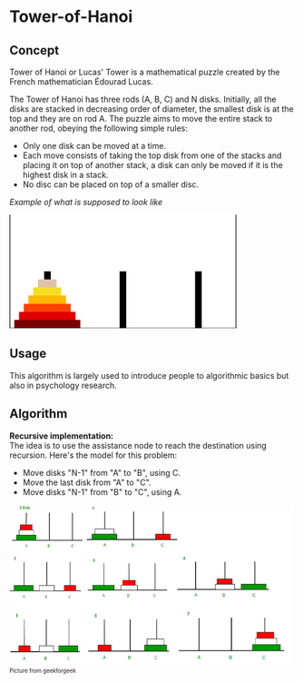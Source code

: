 # Tower-of-Hanoi

## Concept

Tower of Hanoi or Lucas' Tower is a mathematical puzzle created by the French mathematician Édourad Lucas.

The Tower of Hanoi has three rods (A, B, C) and N disks. Initially, all the disks are stacked in decreasing order of diameter, the smallest disk is at the top and they are on rod A. The puzzle aims to move the entire stack to another rod, obeying the following simple rules: 

- Only one disk can be moved at a time.
- Each move consists of taking the top disk from one of the stacks and placing it on top of another stack, a disk can only be moved if it is the highest disk in a stack.
- No disc can be placed on top of a smaller disc.

*Example of _what is supposed to look_ like*

<img alt="Tower of Hanoi algorithm in gif" src="pic\tower-of-hanoi.gif" width=400></img>

## Usage

This algorithm is largely used to introduce people to algorithmic basics but also in psychology research.

## Algorithm
**Recursive implementation:**  
The idea is to use the assistance node to reach the destination using recursion. Here's the model for this problem:
- Move disks "N-1" from "A" to "B", using C.
- Move the last disk from "A" to "C".
- Move disks "N-1" from "B" to "C", using A.

<img alt="Tower of Hanoi algorithm" src="pic\algo-hanoi.png" width=500></img>  
<sub><sup>Picture from geekforgeek</sup></sub>